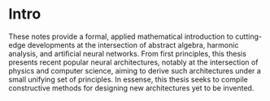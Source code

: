 # Intro

These notes provide a formal, applied mathematical introduction to cutting-edge developments at the intersection of abstract algebra, harmonic analysis, and artificial neural networks. From first principles, this thesis presents recent popular neural architectures, notably at the intersection of physics and computer science, aiming to derive such architectures under a small unifying set of principles. In essense, this thesis seeks to compile constructive methods for designing new architectures yet to be invented.

```{tableofcontents}
```
